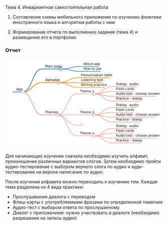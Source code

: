 Тема 4. Инвариантная самостоятельная работа

1. Составление схемы мобильного приложения по изучению фонетики иностранного языка и алгоритма работы с ним

2. Формирование отчета по выполнению задания (тема 4) и размещение его в портфолио


### Отчет

![](https://github.com/MarinaSvistunova/itLang/blob/master/img/AppSchema.jpg)

Для начинающих изучение сначала необходимо изучить алфавит, произношение различных вариантов слогов. Затем необходимо пройти аудио-тестирование с выбором верного слога по аудио и ауди-тестирование на верное написание по аудио.

После изучения алфавита можно переходить к изучению тем. Каждая тема разделена на 4 вида практики:

- Прослушивание диалога с переводом
- Флеш-карты с употребляемыми фразами по определенной тематике
- Аудио-тест с выбором ответа по прослушанному
- Диалог с приложением: нужно участвовать в диалоге (необходимо разрешение на запись аудио)
